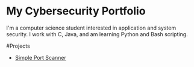 # My Cybersecurity Portfolio

I'm a computer science student interested in application and system security. I work with C, Java, and am learning Python and Bash scripting.

#Projects
- [Simple Port Scanner](https://github.com/tdreid/port-scanner)
